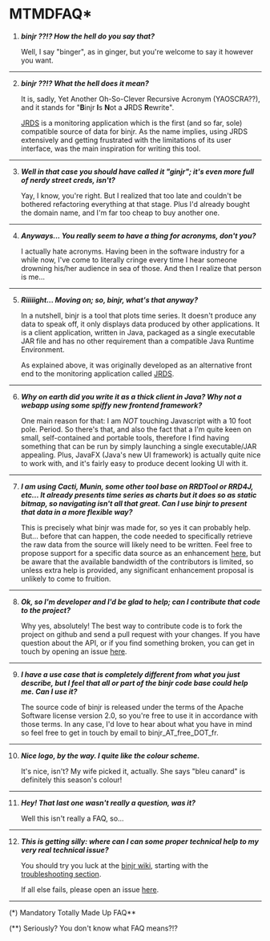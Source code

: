 # MTMDFAQ*

1)	_**binjr ??!? How the hell do you say that?**_

	Well, I say "binger", as in ginger, but you're welcome to say it however you want.
***

2)	_**binjr ??!? What the hell does it mean?**_

	It is, sadly, Yet Another Oh-So-Clever Recursive Acronym (YAOSCRA??), and it stands for "**B**injr **I**s **N**ot a **J**RDS **R**ewrite". 

	[JRDS](http://jrds.fr) is a monitoring application which is the first (and so far, sole) compatible source of data for binjr. As the name implies, using JRDS extensively and getting frustrated with the limitations of its user interface, was the main inspiration for writing this tool.
	
***

3)	_**Well in that case you should have called it "ginjr"; it's even more full of nerdy street creds, isn't?**_

	Yay, I know, you're right. But I realized that too late and couldn't be bothered refactoring everything at that stage. Plus I'd already bought the domain name, and I'm far too cheap to buy another one.
	
***

4)	_**Anyways... You really seem to have a thing for acronyms, don't you?**_

	I actually hate acronyms. Having been in the software industry for a while now, I've come to literally cringe every time I hear someone drowning his/her audience in sea of those. And then I realize that person is me...
	
***

5)	_**Riiiiight... Moving on; so, binjr, what's that anyway?**_

	In a nutshell, binjr is a tool that plots time series. It doesn't produce any data to speak off, it only displays data produced by other applications. It is a client application, written in Java, packaged as a single executable JAR file and has no other requirement than a compatible Java Runtime Environment. 

	As explained above, it was originally developed as an alternative front end to the monitoring application called [JRDS](http://jrds.fr).
	
***

6)	_**Why on earth did you write it as a thick client in Java? Why not a webapp using some spiffy new frontend framework?**_

	One main reason for that: I am *NOT* touching Javascript with a 10 foot pole. Period. So there's that, and also the fact that a I'm quite keen on small, self-contained and portable tools, therefore I find having something that can be run by simply launching a single executable/JAR appealing. Plus, JavaFX (Java's new UI framework) is actually quite nice to work with, and it's fairly easy to produce decent looking UI with it.
	
***

7)	_**I am using Cacti, Munin, some other tool base on RRDTool or RRD4J, etc... It already presents time series as charts but it does so as static bitmap, so navigating isn't all that great. Can I use binjr to present that data in a more flexible way?**_

	This is precisely what binjr was made for, so yes it can probably help. But... before that can happen, the code needed to specifically retrieve the raw data from the source will likely need to be written. Feel free to propose support for a specific data source as an enhancement [here](https://github.com/fthevenet/binjr/issues), but be aware that the available bandwidth of the contributors is limited, so unless extra help is provided, any significant enhancement proposal is unlikely to come to fruition.
	
***

8)	_**Ok, so I'm developer and I'd be glad to help; can I contribute that code to the project?**_

	Why yes, absolutely! The best way to contribute code is to fork the project on github and send a pull request with your changes. If you have question about the API, or if you find something broken, you can get in touch by opening an issue [here](https://github.com/fthevenet/binjr/issues).

***

	
9)	_**I have a use case that is completely different from what you just describe, but I feel that all or part of the binjr code base could help me. Can I use it?**_

	The source code of binjr is released under the terms of the Apache Software license version 2.0, so you're free to use it in accordance with those terms. In any case, I'd love to hear about what you have in mind so feel free to get in touch by email to binjr_AT_free_DOT_fr.

***

	
10)	_**Nice logo, by the way. I quite like the colour scheme.**_

	It's nice, isn't? My wife picked it, actually. She says "bleu canard" is definitely this season's colour!
	
***

11)	_**Hey! That last one wasn't really a question, was it?**_

	Well this isn't really a FAQ, so...
	
***

12)	_**This is getting silly: where can I can some proper technical help to my very real technical issue?**_

	You should try you luck at the [binjr wiki](https://github.com/fthevenet/binjr/wiki), starting with the [troubleshooting section](https://github.com/fthevenet/binjr/wiki/troubleshooting).

	If all else fails, please open an issue [here](https://github.com/fthevenet/binjr/issues).

	
***


(*) Mandatory Totally Made Up FAQ**

(**) Seriously? You don't know what FAQ means?!?
